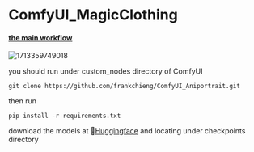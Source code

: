 # ComfyUI_MagicClothing
#### [the main workflow](https://github.com/frankchieng/ComfyUI_MagicClothing/blob/main/magic_clothing_workflow.json)

![1713359749018](https://github.com/frankchieng/ComfyUI_MagicClothing/assets/130369523/86811e2d-10a9-4813-a5f1-6a8fdf449a3f)

you should run under custom_nodes directory of ComfyUI
```shell
git clone https://github.com/frankchieng/ComfyUI_Aniportrait.git
```
then run 
```shell
pip install -r requirements.txt
```

download the models at 🤗[Huggingface](https://huggingface.co/ShineChen1024/MagicClothing) and locating under checkpoints directory
